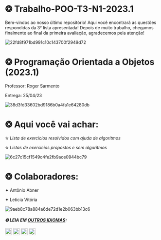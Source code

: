 # ❂ Trabalho-POO-T3-N1-2023.1

Bem-vindos ao nosso último repositório! Aqui você encontrará as questões respondidas da 3° lista apresentada! Depois de muito trabalho, chegamos finalmente ao final da primeira avaliação, agradecemos pela atenção! 

![22fd8f971bd991c10c143700f2949d72](https://user-images.githubusercontent.com/125154278/233783063-228d5307-d3ef-4625-958a-253f5eb26b6c.gif)

#  ❂ Programação Orientada a Objetos (2023.1)
Professor: Roger Sarmento

Entrega: 25/04/23

![38d3fd33602bd9186b0a4fa1e64280db](https://user-images.githubusercontent.com/125154278/233784867-0340add5-2f5e-4b5d-aadd-368fc372ac9e.gif)

# ❂ Aqui você vai achar:
 ✮ _Lista de exercicios resolvidos com ajuda de algoritmos_
 
 ✮ _Listas de exercicios propostos e sem algoritmos_

![6c27c15cf1549c4fe2fb9ace0944bc79](https://user-images.githubusercontent.com/125154278/233782280-1bfe4835-1a80-4664-b5dc-ec54a978e157.gif)

# ❂ Colaboradores:
 ✦ Antônio Abner 
 
 ✦ Letícia Vitória

![9aeb8c78a884a6de72d1e2b063bb13c6](https://user-images.githubusercontent.com/125154278/233782299-98976f4e-a0b2-4a3f-a5eb-d61df7eb0a3b.gif)

#### _❂ LEIA EM [OUTROS IDIOMAS](translations/Translations.md):_
<kbd>[<img title="Inglês" alt="Inglês" src="https://cdn.staticaly.com/gh/hjnilsson/country-flags/master/svg/us.svg" width="22">](README.en.md)</kbd>
<kbd>[<img title="Española" alt="Española" src="https://cdn.staticaly.com/gh/hjnilsson/country-flags/master/svg/es.svg" width="22">](README.es.md)</kbd>
<kbd>[<img title="Française" alt="Française" src="https://cdn.staticaly.com/gh/hjnilsson/country-flags/master/svg/fr.svg" width="22">](README.fr.md)</kbd>
<kbd>[<img title="Alemão" alt="Alemão" src="https://cdn.staticaly.com/gh/hjnilsson/country-flags/master/svg/de.svg" width="22">](README.de.md)</kbd>
